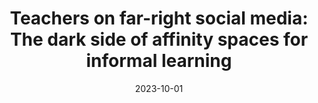 ---
types: ["publication"]
date: 2023-10-01
layout: publication
publication_types: "conference presentation"
title: "Teachers on far-right social media: The dark side of affinity spaces for informal learning"
co-authors: ["Dan Krutka"]
outlets: ["Association for Educational Communications and Technology"]
projects: ["far-right social media and education"]
topics: ["social media","teacher professional learning","informal learning","critical educational technology","affinity spaces","far-right social media"]
methods: ["digital methods","webscraping","qualitative coding"]
link: "https://spencergreenhalgh.com/_aect_2023_far_right.html#1"
link_type: "slides" 
summary: ""
citation: '<strong>Greenhalgh</strong>, S. P. & Krutka, D. G. (2023, October). <em>Teachers on far-right social media: The dark side of affinity spaces for informal learning</em>. Paper presented at the meeting of the Association for Educational Communications and Technology International Convention.'
---